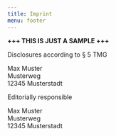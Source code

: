 ```yaml
---
title: Imprint
menu: footer
---
```


__+++ THIS IS JUST A SAMPLE +++__

Disclosures according to § 5 TMG

Max Muster  
Musterweg  
12345 Musterstadt  

Editorially responsible

Max Muster  
Musterweg  
12345 Musterstadt